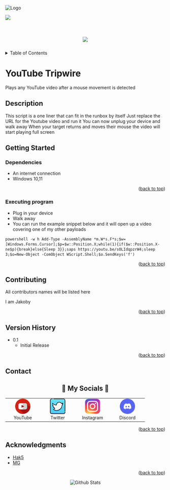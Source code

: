 ![Logo](https://github.com/I-Am-Jakoby/hak5-submissions/blob/main/Assets/logo-170-px.png?raw=true)

<img src="https://media.giphy.com/media/VgCDAzcKvsR6OM0uWg/giphy.gif" width="50"> 

<h1 align="center">
  <a href="https://git.io/typing-svg">
    <img src="https://readme-typing-svg.herokuapp.com/?lines=Welcome+to;YouTube+Tripwire!+😈&center=true&size=30">
  </a>
</h1>

<!-- TABLE OF CONTENTS -->
<details>
  <summary>Table of Contents</summary>
  <ol>
    <li><a href="#Description">Description</a></li>
    <li><a href="#getting-started">Getting Started</a></li>
    <li><a href="#Contributing">Contributing</a></li>
    <li><a href="#Version-History">Version History</a></li>
    <li><a href="#Contact">Contact</a></li>
    <li><a href="#Acknowledgments">Acknowledgments</a></li>
  </ol>
</details>

# YouTube Tripwire

Plays any YouTube video after a mouse movement is detected

## Description

This script is a one liner that can fit in the runbox by itself 
Just replace the URL for the Youtube video and run it 
You can now unplug your device and walk away 
When your target returns and moves their mouse the video will start playing full screen 

## Getting Started

### Dependencies

* An internet connection
* Windows 10,11

<p align="right">(<a href="#top">back to top</a>)</p>

### Executing program

* Plug in your device
* Walk away
* You can run the example snippet below and it will open up a video covering one of my other payloads
```
powershell -w h Add-Type -AssemblyName *m.W*s.F*s;$w=[Windows.Forms.Cursor];$p=$w::Position.X;while(1){if($w::Position.X-ne$p){break}else{Sleep 3}};saps https://youtu.be/sOLIdqpzrW4;sleep 3;$o=New-Object -ComObject WScript.Shell;$o.SendKeys('f')
```
<p align="right">(<a href="#top">back to top</a>)</p>

## Contributing

All contributors names will be listed here

I am Jakoby

<p align="right">(<a href="#top">back to top</a>)</p>

## Version History

* 0.1
    * Initial Release

<p align="right">(<a href="#top">back to top</a>)</p>

<!-- CONTACT -->
## Contact

<h2 align="center">📱 My Socials 📱</h2>
<div align=center>
<table>
  <tr>
    <td align="center" width="96">
      <a href="https://youtube.com/c/IamJakoby?sub_confirmation=1">
        <img src=https://github.com/I-Am-Jakoby/I-Am-Jakoby/blob/main/img/youtube-svgrepo-com.svg width="48" height="48" alt="C#" />
      </a>
      <br>YouTube
    </td>
    <td align="center" width="96">
      <a href="https://twitter.com/I_Am_Jakoby">
        <img src=https://github.com/I-Am-Jakoby/I-Am-Jakoby/blob/main/img/twitter.png width="48" height="48" alt="Python" />
      </a>
      <br>Twitter
    </td>
    <td align="center" width="96">
      <a href="https://www.instagram.com/i_am_jakoby/">
        <img src=https://github.com/I-Am-Jakoby/I-Am-Jakoby/blob/main/img/insta.png width="48" height="48" alt="Golang" />
      </a>
      <br>Instagram
    </td>
    <td align="center" width="96">
      <a href="https://discord.gg/MYYER2ZcJF">
        <img src=https://github.com/I-Am-Jakoby/I-Am-Jakoby/blob/main/img/discord-v2-svgrepo-com.svg width="48" height="48" alt="Jsonnet" />
      </a>
      <br>Discord
    </td>
  </tr>
</table>
</div>

<p align="right">(<a href="#top">back to top</a>)</p>

<!-- ACKNOWLEDGMENTS -->
## Acknowledgments

* [Hak5](https://hak5.org/)
* [MG](https://github.com/OMG-MG)

<p align="right">(<a href="#top">back to top</a>)</p>

<p align="center">
        <img src="https://raw.githubusercontent.com/bornmay/bornmay/Update/svg/Bottom.svg" alt="Github Stats" />
</p>